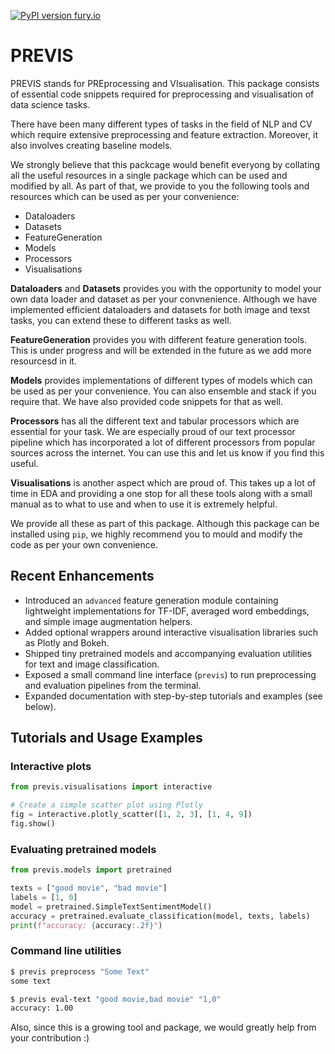 [![PyPI version fury.io](https://badge.fury.io/py/ansicolortags.svg)](https://pypi.org/project/previs/1.01/)

# PREVIS

PREVIS stands for PREprocessing and VIsualisation. This package consists of essential code 
snippets required for preprocessing and visualisation of data science tasks. 

There have been many different types of tasks in the field of NLP and CV which require extensive preprocessing and feature extraction.
Moreover, it also involves creating baseline models. 

We strongly believe that this packcage would benefit everyong by collating all the useful resources in a single package which can be used and 
modified by all. As part of that, we provide to you the following tools and resources which can be used as per
your convenience:

* Dataloaders
* Datasets
* FeatureGeneration
* Models
* Processors
* Visualisations

**Dataloaders** and **Datasets** provides you with the opportunity to model your own data loader
and dataset as per your convnenience. Although we have implemented efficient dataloaders and datasets
for both image and texst tasks, you can extend these to different tasks as well.

**FeatureGeneration** provides you with different feature generation tools. This is under progress and will
be extended in the future as we add more resourcesd in it.

**Models** provides implementations of different types of models which can be used as per your
convenience. You can also ensemble and stack if you require that. We have also provided code
snippets for that as well.

**Processors** has all the different text and tabular processors which are essential for your task.
We are especially proud of our text processor pipeline which has incorporated a lot of different
processors from popular sources across the internet. You can use this and let us know if you find
this useful.

**Visualisations** is another aspect which are proud of. This takes up a lot of time
in EDA and providing a one stop for all these tools along with a small manual as to what to use and when to use it
is extremely helpful. 

We provide all these as part of this package. Although this package can be installed using ```pip```, we
highly recommend you to mould and modify the code as per your own convenience.


## Recent Enhancements

- Introduced an `advanced` feature generation module containing lightweight
  implementations for TF-IDF, averaged word embeddings, and simple image
  augmentation helpers.
- Added optional wrappers around interactive visualisation libraries such as
  Plotly and Bokeh.
- Shipped tiny pretrained models and accompanying evaluation utilities for
  text and image classification.
- Exposed a small command line interface (`previs`) to run preprocessing and
  evaluation pipelines from the terminal.
- Expanded documentation with step-by-step tutorials and examples (see below).


## Tutorials and Usage Examples

### Interactive plots

```python
from previs.visualisations import interactive

# Create a simple scatter plot using Plotly
fig = interactive.plotly_scatter([1, 2, 3], [1, 4, 9])
fig.show()
```

### Evaluating pretrained models

```python
from previs.models import pretrained

texts = ["good movie", "bad movie"]
labels = [1, 0]
model = pretrained.SimpleTextSentimentModel()
accuracy = pretrained.evaluate_classification(model, texts, labels)
print(f"accuracy: {accuracy:.2f}")
```

### Command line utilities

```bash
$ previs preprocess "Some Text"
some text

$ previs eval-text "good movie,bad movie" "1,0"
accuracy: 1.00
```

Also, since this is a growing tool and package, we would greatly help from your contribution :)

